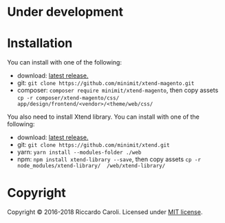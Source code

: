 
# Under development

# Installation

You can install with one of the following:
* download: [latest release.](https://github.com/minimit/xtend-magento/releases/latest)
* git: `git clone https://github.com/minimit/xtend-magento.git`
* composer: `composer require minimit/xtend-magento`, then copy assets `cp -r composer/xtend-magento/css/ 
app/design/frontend/<vendor>/<theme/web/css/`

You also need to install Xtend library.
You can install with one of the following:
* download: [latest release.](https://github.com/minimit/xtend/releases/latest)
* git: `git clone https://github.com/minimit/xtend.git`
* yarn: `yarn install --modules-folder ./web`
* npm: `npm install xtend-library --save`, then copy assets `cp -r node_modules/xtend-library/ 
/web/xtend-library/`

# Copyright

Copyright © 2016-2018 Riccardo Caroli. Licensed under [MIT license](http://www.opensource.org/licenses/mit-license.php).


